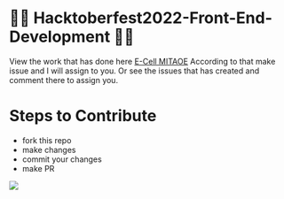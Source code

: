# 🥇🥇 Hacktoberfest2022-Front-End-Development  🏅🏅



View the work that has done here [E-Cell MITAOE](https://ayushnandanwar08.github.io/ecell-website)
According to that make issue and I will assign to you.
Or see the issues that has created and comment there to assign you.

# Steps to Contribute 
- fork this repo
- make changes
- commit your changes
- make PR

![](/Images/UI.png)


